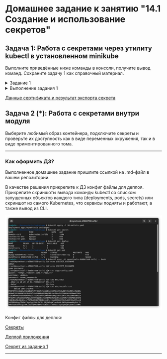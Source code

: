 # Домашнее задание к занятию "14.1 Создание и использование секретов"

## Задача 1: Работа с секретами через утилиту kubectl в установленном minikube

Выполните приведённые ниже команды в консоли, получите вывод команд. Сохраните
задачу 1 как справочный материал.

<details>
    <summary>Задание 1</summary>

### Как создать секрет?

```
openssl genrsa -out cert.key 4096
openssl req -x509 -new -key cert.key -days 3650 -out cert.crt \
-subj '/C=RU/ST=Moscow/L=Moscow/CN=server.local'
kubectl create secret tls domain-cert --cert=certs/cert.crt --key=certs/cert.key
```

### Как просмотреть список секретов?

```
kubectl get secrets
kubectl get secret
```

### Как просмотреть секрет?

```
kubectl get secret domain-cert
kubectl describe secret domain-cert
```

### Как получить информацию в формате YAML и/или JSON?

```
kubectl get secret domain-cert -o yaml
kubectl get secret domain-cert -o json
```

### Как выгрузить секрет и сохранить его в файл?

```
kubectl get secrets -o json > secrets.json
kubectl get secret domain-cert -o yaml > domain-cert.yml
```

### Как удалить секрет?

```
kubectl delete secret domain-cert
```

### Как загрузить секрет из файла?

```
kubectl apply -f domain-cert.yml
```
</details>


<details>
    <summary>Выполнение задания 1</summary>

```bash
iva@c9v:~/Documents/14 $ kubectl get pods
No resources found in default namespace.
iva@c9v:~/Documents/14 $ kubectl get ns
NAME              STATUS   AGE
default           Active   49d
kube-node-lease   Active   49d
kube-public       Active   49d
kube-system       Active   49d
iva@c9v:~/Documents/14 $ kubectl get pods
No resources found in default namespace.
iva@c9v:~/Documents/14 $ kubectl get secret
No resources found in default namespace.
iva@c9v:~/Documents/14 $ kubectl get secrets
No resources found in default namespace.
```

```bash
iva@c9v:~/Documents/14 $ mkdir certs
iva@c9v:~/Documents/14 $ cd certs/
iva@c9v:~/Documents/14/certs $ openssl genrsa -out cert.key 4096
iva@c9v:~/Documents/14/certs $ openssl req -x509 -new -key cert.key -days 3650 -out cert.crt -subj '/C=RU/ST=Moscow/L=Moscow/CN=server.local'
iva@c9v:~/Documents/14/certs $ cd ..
iva@c9v:~/Documents/14 $ kubectl create secret tls domain-cert --cert=certs/cert.crt --key=certs/cert.key
secret/domain-cert created
iva@c9v:~/Documents/14 $ kubectl get secrets
NAME          TYPE                DATA   AGE
domain-cert   kubernetes.io/tls   2      39s
iva@c9v:~/Documents/14 $ kubectl get secret
NAME          TYPE                DATA   AGE
domain-cert   kubernetes.io/tls   2      48s
```

```bash
iva@c9v:~/Documents/14 $ kubectl get secret domain-cert
NAME          TYPE                DATA   AGE
domain-cert   kubernetes.io/tls   2      83s
iva@c9v:~/Documents/14 $ kubectl describe secret domain-cert
Name:         domain-cert
Namespace:    default
Labels:       <none>
Annotations:  <none>

Type:  kubernetes.io/tls

Data
====
tls.crt:  1944 bytes
tls.key:  3272 bytes

```

```bash
iva@c9v:~/Documents/14 $ kubectl get secret domain-cert -o yaml
apiVersion: v1
data:
  tls.crt: LS0tLS1CRUdJTiBDRVJUSUZJQ0FURS0tLS0tCk1JSUZiVENDQTFXZ0F3SUJBZ0lVWnRa<cut>
  tls.key: LS0tLS1CRUdJTiBQUklWQVRFIEtFWS0tLS0tCk1JSUpRZ0lCQURBTkJna3Foa2lHOXcw<cut>
kind: Secret
metadata:
  creationTimestamp: "2022-11-16T17:53:44Z"
  name: domain-cert
  namespace: default
  resourceVersion: "16429"
  uid: e5b588f7-f1d0-4348-87e0-ab4aed8978e2
type: kubernetes.io/tls

```

```bash
iva@c9v:~/Documents/14 $ kubectl get secret domain-cert -o json
{
    "apiVersion": "v1",
    "data": {
        "tls.crt": "LS0tLS1CRUdJTiBDRVJUSUZJQ0FURS0tLS0tCk1JSUZiVENDQTFXZ0F3SUJBZ0lVWnRa<cut>",
        "tls.key": "LS0tLS1CRUdJTiBQUklWQVRFIEtFWS0tLS0tCk1JSUpRZ0lCQURBTkJna3Foa2lHOXcw<cut>"
    },
    "kind": "Secret",
    "metadata": {
        "creationTimestamp": "2022-11-16T17:53:44Z",
        "name": "domain-cert",
        "namespace": "default",
        "resourceVersion": "16429",
        "uid": "e5b588f7-f1d0-4348-87e0-ab4aed8978e2"
    },
    "type": "kubernetes.io/tls"
}

```

```bash
iva@c9v:~/Documents/14 $ kubectl delete secret domain-cert
secret "domain-cert" deleted
iva@c9v:~/Documents/14 $ kubectl get secrets
No resources found in default namespace.
```

```bash
iva@c9v:~/Documents/14 $ kubectl apply -f domain-cert.yml
secret/domain-cert created
iva@c9v:~/Documents/14 $ kubectl get secrets
NAME          TYPE                DATA   AGE
domain-cert   kubernetes.io/tls   2      7s
```

 Секреты доступны в зависимости от используемого namespace

```bash
iva@c9v:~/Documents/14 $ kubectl get ns
NAME              STATUS   AGE
default           Active   49d
kube-node-lease   Active   49d
kube-public       Active   49d
kube-system       Active   49d
stage             Active   25s
iva@c9v:~/Documents/14 $ kubectl config set-context --current --namespace=default
Context "kubernetes-admin@cluster.local" modified.
iva@c9v:~/Documents/14 $ kubectl get ns
NAME              STATUS   AGE
default           Active   49d
kube-node-lease   Active   49d
kube-public       Active   49d
kube-system       Active   49d
stage             Active   43s
iva@c9v:~/Documents/14 $ kubectl get secret
NAME          TYPE                DATA   AGE
domain-cert   kubernetes.io/tls   2      3m40s
```
</details>

[Данные сертификата и результат экспорта секрета](./14.1/certs/)

## Задача 2 (*): Работа с секретами внутри модуля

Выберите любимый образ контейнера, подключите секреты и проверьте их доступность
как в виде переменных окружения, так и в виде примонтированного тома.

---

### Как оформить ДЗ?

Выполненное домашнее задание пришлите ссылкой на .md-файл в вашем репозитории.

В качестве решения прикрепите к ДЗ конфиг файлы для деплоя. Прикрепите скриншоты вывода команды kubectl со списком запущенных объектов каждого типа (deployments, pods, secrets) или скриншот из самого Kubernetes, что сервисы подняты и работают, а также вывод из CLI.

![](./14.1/img/14-Secrets-01.png)

Конфиг файлы для деплоя:

[Секреты](./14.1/stage/20-secrets.yaml)

[Деплой приложения](./14.1/stage/30-nettols.yaml)

[Секрет из задания 1](./14.1/stage/domain-cert.yaml)


---
